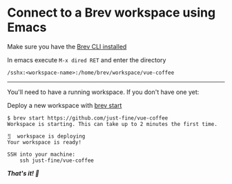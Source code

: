 # Connect to a Brev workspace using Emacs

Make sure you have the [Brev CLI installed](/)

In emacs execute `M-x dired RET` and enter the directory

```
/sshx:<workspace-name>:/home/brev/workspace/vue-coffee
```


---

You'll need to have a running workspace. If you don't have one yet:

Deploy a new workspace with [brev start](/reference/brev-cli/#start)
```shell
$ brev start https://github.com/just-fine/vue-coffee
Workspace is starting. This can take up to 2 minutes the first time.

⣻  workspace is deploying
Your workspace is ready!

SSH into your machine:
	ssh just-fine/vue-coffee

```

***That's it! 🤙***
